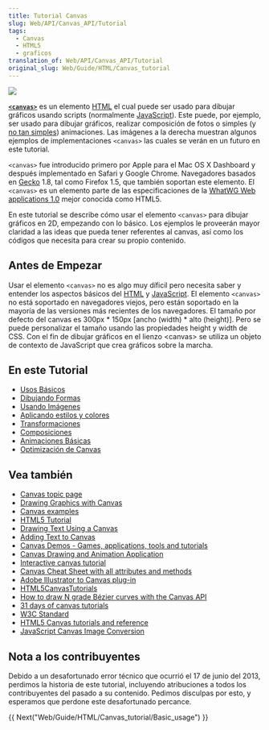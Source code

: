 ```yaml
---
title: Tutorial Canvas
slug: Web/API/Canvas_API/Tutorial
tags:
  - Canvas
  - HTML5
  - graficos
translation_of: Web/API/Canvas_API/Tutorial
original_slug: Web/Guide/HTML/Canvas_tutorial
---
```


[![](https://mdn.mozillademos.org/files/257/Canvas_tut_examples.jpg)](/es/docs/HTML/Canvas)

[**`<canvas>`**](/es/docs/HTML/Canvas) es un elemento [HTML](/es/docs/HTML) el cual puede ser usado para dibujar gráficos usando scripts (normalmente [JavaScript](/es/docs/JavaScript)). Este puede, por ejemplo, ser usado para dibujar gráficos, realizar composición de fotos o simples (y [no tan simples](/es/docs/HTML/Canvas/A_Basic_RayCaster)) animaciones. Las imágenes a la derecha muestran algunos ejemplos de implementaciones `<canvas>` las cuales se verán en un futuro en este tutorial.

`<canvas>` fue introducido primero por Apple para el Mac OS X Dashboard y después implementado en Safari y Google Chrome. Navegadores basados en [Gecko](/es/docs/Gecko) 1.8, tal como Firefox 1.5, que también soportan este elemento. El `<canvas>` es un elemento parte de las especificaciones de la [WhatWG Web applications 1.0](http://www.whatwg.org/specs/web-apps/current-work/) mejor conocida como HTML5.

En este tutorial se describe cómo usar el elemento `<canvas>` para dibujar gráficos en 2D, empezando con lo básico. Los ejemplos le proveerán mayor claridad a las ideas que pueda tener referentes al canvas, así como los códigos que necesita para crear su propio contenido.

## Antes de Empezar

Usar el elemento `<canvas>` no es algo muy díficil pero necesita saber y entender los aspectos básicos del [HTML](/es/docs/HTML) y [JavaScript](/es/docs/JavaScript). El elemento `<canvas>` no está soportado en navegadores viejos, pero están soportado en la mayoría de las versiones más recientes de los navegadores. El tamaño por defecto del canvas es 300px \* 150px \[ancho (width) \* alto (height)]. Pero se puede personalizar el tamaño usando las propiedades height y width de CSS. Con el fin de dibujar gráficos en el lienzo \<canvas> se utiliza un objeto de contexto de JavaScript que crea gráficos sobre la marcha.

## En este Tutorial

- [Usos Básicos](/es/docs/Web/Guide/HTML/Canvas_tutorial/Basic_usage)
- [Dibujando Formas](/es/docs/Web/Guide/HTML/Canvas_tutorial/Drawing_shapes)
- [Usando Imágenes](/es/docs/Web/Guide/HTML/Canvas_tutorial/Using_images)
- [Aplicando estilos y colores](/es/docs/Web/Guide/HTML/Canvas_tutorial/Applying_styles_and_colors)
- [Transformaciones](/es/docs/Web/Guide/HTML/Canvas_tutorial/Transformations)
- [Composiciones](/es/docs/Web/Guide/HTML/Canvas_tutorial/Compositing)
- [Animaciones Básicas](/es/docs/Web/Guide/HTML/Canvas_tutorial/Basic_animations)
- [Optimización de Canvas](/es/docs/Web/Guide/HTML/Canvas_tutorial/Optimizing_canvas)

## Vea también

- [Canvas topic page](/es/docs/HTML/Canvas)
- [Drawing Graphics with Canvas](/es/docs/HTML/Canvas/Drawing_Graphics_with_Canvas)
- [Canvas examples](/es/docs/tag/Canvas_examples)
- [HTML5 Tutorial](http://www.html5andcss3.org)
- [Drawing Text Using a Canvas](/es/docs/Drawing_text_using_a_canvas)
- [Adding Text to Canvas](http://developer.apple.com/library/safari/#documentation/AudioVideo/Conceptual/HTML-canvas-guide/AddingText/AddingText.html#//apple_ref/doc/uid/TP40010542-CH6-SW4)
- [Canvas Demos - Games, applications, tools and tutorials](http://www.canvasdemos.com/)
- [Canvas Drawing and Animation Application](http://canvimation.github.com/)
- [Interactive canvas tutorial](http://billmill.org/static/canvastutorial/)
- [Canvas Cheat Sheet with all attributes and methods](http://blog.nihilogic.dk/2009/02/html5-canvas-cheat-sheet.html)
- [Adobe Illustrator to Canvas plug-in](http://visitmix.com/labs/ai2canvas/)
- [HTML5CanvasTutorials](http://www.html5canvastutorials.com/)
- [How to draw N grade Bézier curves with the Canvas API](http://html5tutorial.com/how-to-draw-n-grade-bezier-curve-with-canvas-api)
- [31 days of canvas tutorials](http://creativejs.com/2011/08/31-days-of-canvas-tutorials/)
- [W3C Standard](http://www.w3.org/TR/2dcontext/)
- [HTML5 Canvas tutorials and reference](http://www.tutorialspark.com/html5/HTML5_canvas_Intro.php)
- [JavaScript Canvas Image Conversion](http://davidwalsh.name/convert-canvas-image)

## Nota a los contribuyentes

Debido a un desafortunado error técnico que ocurrió el 17 de junio del 2013, perdimos la historia de este tutorial, incluyendo atribuciones a todos los contribuyentes del pasado a su contenido. Pedimos disculpas por esto, y esperamos que perdone este desafortunado percance.

{{ Next("Web/Guide/HTML/Canvas_tutorial/Basic_usage") }}
